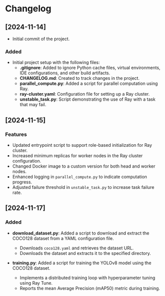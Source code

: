 # Changelog


## [2024-11-14]
- Initial commit of the project.
### Added
- Initial project setup with the following files:
  - **.gitignore**: Added to ignore Python cache files, virtual environments, IDE configurations, and other build artifacts.
  - **CHANGELOG.md**: Created to track changes in the project.
  - **parallel_compute.py**: Added a script for parallel computation using Ray.
  - **ray-cluster.yaml**: Configuration file for setting up a Ray cluster.
  - **unstable_task.py**: Script demonstrating the use of Ray with a task that may fail.

## [2024-11-15]
### Features
- Updated entrypoint script to support role-based initialization for Ray cluster.
- Increased minimum replicas for worker nodes in the Ray cluster configuration.
- Changed Docker image to a custom version for both head and worker nodes.
- Enhanced logging in `parallel_compute.py` to indicate computation progress.
- Adjusted failure threshold in `unstable_task.py` to increase task failure rate.


## [2024-11-17]
### Added
- **download_dataset.py**: Added a script to download and extract the COCO128 dataset from a YAML configuration file.
  - Downloads `coco128.yaml` and retrieves the dataset URL.
  - Downloads the dataset and extracts it to the specified directory.
  
- **training.py**: Added a script for training the YOLOv8 model using the COCO128 dataset.
  - Implements a distributed training loop with hyperparameter tuning using Ray Tune.
  - Reports the mean Average Precision (mAP50) metric during training.